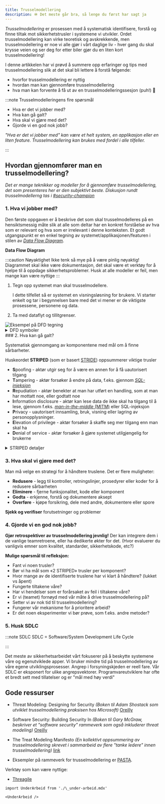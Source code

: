 ```yaml
---
title: Trusselmodellering
description: 🪖 Det meste går bra, så lenge du først har sagt ja
---
```


_Trusselmodellering_ er prosessen med å systematisk identifisere, forstå og finne tiltak mot sikkerhetstrusler i
systemene vi utvikler. Ordet trusselmodellering kan virke teoretisk og avskrekkende, men trusselmodellering er noe vi
alle gjør i vårt daglige liv - hver gang du skal krysse veien og ser deg for etter biler gjør du en liten kort
trusselmodellering!

I denne artikkelen har vi prøvd å summere opp erfaringer og tips med trusselmodellering slik at det skal bli lettere å
forstå følgende:

- hvorfor trusselmodellering er nyttig
- hvordan man kan gjennomføre trusselmodellering
- hva man kan forvente å få ut av en trusselmodelleringssesjon (puh!) 💪

:::note Trusselmodelleringens fire spørsmål

- Hva er det vi jobber med?
- Hva kan gå galt?
- Hva skal vi gjøre med det?
- Gjorde vi en god nok jobb?

<p style={{fontSize:"small"}}><i>"Hva er det vi jobber med" kan være et helt system, en applikasjon eller en liten feature. Trusselmodellering kan 
brukes med fordel i alle tilfeller.</i></p>
:::

## Hvordan gjennomfører man en trusselmodellering?

<p style={{fontSize:"x-small"}}><i>Det er mange teknikker og modeller for å gjennomføre trusselmodellering, det som 
presenteres her er den subjektivt beste. Diskusjon rundt trusselmodellerng tas i <a href="https://nav-it.slack.com/archives/CN8N938K1">#security-champion</a></i></p>

### 1. Hva vi jobber med?

Den første oppgaven er å beskrive det som skal trusselmodelleres på en hensiktsmessig måte slik at alle som deltar har
en konkret forståelse av hva som er relevant og hva som er irrelevant i denne konteksten. Et godt utgangspunkt er en
enkel tegning av systemet/applikasjonen/featuren i stilen
av _[Data Flow Diagram](https://en.wikipedia.org/wiki/Data-flow_diagram)_.

**Data Flow Diagram**

:::caution Nøyaktighet
Ikke tenk så mye på å være pinlig nøyaktig! Diagrammet skal ikke være dokumentasjon, det skal være et verktøy for å
hjelpe til å oppdage sikkerhetsproblemer. Husk at alle modeller er feil, men mange kan være nyttige
:::

1. Tegn opp systemet man skal trusselmodellere.

   I dette tilfellet så er systemet en visningsløsning for brukere. Vi starter enkelt og tar i begynnelsen bare med det vi
   mener er de viktigste prosessene, personene og data.

2. Ta med dataflyt og tillitgrenser.

<img alt="Eksempel på DFD tegning" src="/img/DFD_eksempel.png"/>

<details>
<summary>DFD symboler</summary>

<img alt="DFD symbolene vi bruker" src="/img/DFD_symboler.png"/>

</details>
### 2. Hva kan gå galt?

Systematisk gjennomgang av komponentene med mål om å finne sårbarheter.

Huskeordet **STRIPED** (som er basert [STRIDE](<https://en.wikipedia.org/wiki/STRIDE_(security)>)) oppsummerer viktige trusler

- **S**poofing - aktør utgir seg for å være en annen for å få uautorisert tilgang
- **T**ampering - aktør forsøker å endre på data, f.eks. gjennom [_SQL-injeksjon_](https://en.wikipedia.org/wiki/SQL_injection)
- **R**epudiation - aktør benekter at man har utført en handling, som at man har mottatt noe, eller godtatt noe
- **I**nformation disclosure - aktør kan lese data de ikke skal ha tilgang til å lese, gjennom f.eks. [_man-in-the-middle_ (MITM)](https://en.wikipedia.org/wiki/Man-in-the-middle_attack) eller SQL-injeksjon
- **P**rivacy - uautorisert innsamling, bruk, visning eller lagring av personopplysninger.
- **E**levation of privilege - aktør forsøker å skaffe seg mer tilgang enn man skal ha
- **D**enial of service - aktør forsøker å gjøre systemet utilgjengelig for brukerne

<details>
<summary>STRIPED detaljer</summary>

| Trussel                                             | Bruddtype        | Definisjon                                                                 | Eksempel                                                                                                                                                                                                                                                                                                                                        |
| --------------------------------------------------- | ---------------- | -------------------------------------------------------------------------- | ----------------------------------------------------------------------------------------------------------------------------------------------------------------------------------------------------------------------------------------------------------------------------------------------------------------------------------------------- |
| **S**poofing                                        | Autentisering    | Å utgi seg for noen eller noe                                              | Forfalske e-post, forfalske ip-adresse, forfalske et nettsted, forfalske bruker, forfalske en Python-modul, forfalske en npm-pakke                                                                                                                                                                                                              |
| **T**ampering                                       | Integritet       | Endre data eller kode                                                      | Endre en fil, endre kode i en NPM-repo, endre en pakke når den går gjennom nettverket, endre en binær, tukle med en fysisk enhet, endre en loggoppføring                                                                                                                                                                                        |
| **R**epudiation                                     | Ikkenektbarhet   | Påstå å ikke ha utført en handling                                         | "Jeg sendte ikke den e-posten", "Jeg gjorde ikke den endringen", "Jeg har ikke brukt det systemet", "Jeg godtok ikke denne kontrakten", "Jeg har ikke lagt ut dette                                                                                                                                                                             |
| **I**nformation disclosure                          | Konfidensialitet | Å vise informasjon til noen som ikke er autorisert til å se den            | Publiser en liste over kunder til et nettsted, la noen lese kildekoden, avlytte nettverkstrafikk, stjålet/tapt ukryptert mobilenhet, usikker skylagring, lagring av en hemmelighet i koden din                                                                                                                                                  |
| **P**rivacy                                         | Personvern       | Uautorisert innsamling, bruk, visning eller lagring av personopplysninger. | Vi har ingen anelse om hvilke personopplysninger vi har, vi samler inn mer enn vi trenger, vi behandler i en skytjeneste - uten databehandleravtale, lagres på ubestemt tid uten åpenbar grunn, vi deler ingen informasjon om hvilken informasjon vi samler inn, sporing av informasjonskapsler, spyware, offentlige kameraopptak, stedssporing |
| **E**levation of privilege (Utvidelse av myndighet) | Autorisasjon     | Få muligheter uten riktig autorisasjon                                     | Tillate en ekstern internettbruker å kjøre kommandoer, XSS, SQL Injection, RCE, gå fra begrenset til admin-bruker, bruke standardpassord, sosial manipulering, phishing-angrep, feilkonfigurasjon, null-dagers sårbarheter                                                                                                                      |
| **D**enial of service                               | Tilgjengelighet  | Nekte eller forringe tjenesten til brukerne                                | Nettverksoverflodsangrep - bruk alle ressurser, spis alt minne for et program, rute pakker til void, DDos                                                                                                                                                                                                                                       |

</details>

### 3. Hva skal vi gjøre med det?

Man må velge en strategi for å håndtere truslene. Det er flere muligheter:

- **Redusere** - legg til kontroller, retningslinjer, prosedyrer eller koder for å redusere sårbarheten
- **Eliminere** - fjerne funksjonalitet, kode eller komponent
- **Godta** - erkjenne, forstå og dokumentere aksept
- **Overføre** - kjøpe forsikring, dele med andre, dokumentere eller spore

**Sjekk og verifiser** forutsetninger og problemer

### 4. Gjorde vi en god nok jobb?

**Gjør retrospektiver av trusselmodellering jevnlig!**
Der kan integrere dem i de vanlige teamretroene, eller ha dedikerte økter for det. (Hvor evaluerer du vanligvis emner som kvalitet, standarder, sikkerhetskode, etc?)

**Mulige spørsmål til refleksjon:**

- Fant vi noen trusler?
- Bør vi ha mål som «2 STRIPED» trusler per komponent?
- Hvor mange av de identifiserte truslene har vi klart å håndtere? (lukket vs åpent)
- Fungerte tiltakene våre?
- Har vi hendelser som er forårsaket av feil i tiltakene våre?
- Er vi (teamet) fornøyd med vår måte å drive trusselmodellering på?
- Setter vi av nok tid til trusselmodellering?
- Fungerer vår mekanisme for å prioritere arbeid?
- Er det noen eksperimenter vi bør prøve, som f.eks. andre metoder?

### 5. Husk SDLC

:::note SDLC
SDLC = Software/System Development Life Cycle

:::

Det meste av sikkerhetsarbeidet vårt fokuserer på å beskytte systemene våre og egenutviklede apper.
Vi bruker mindre tid på trusselmodellering av våre egene utviklingsprosesser.
Angrep i forsyningskjeden er reell fare.
Vår SDLC er eksponert for ulike angrepsvektorer.
Programvareutviklere har ofte et bredt sett med tillatelser og er "mål med høy verdi"

## Gode ressurser

- Threat Modeling: Designing for Security _(Boken til Adam Shostack som utviklet trusselmodellering praksisen hos Microsoft)_ [Oreilly](https://learning.oreilly.com/library/view/threat-modeling-designing/9781118810057/)
- Software Security: Building Security In _(Boken til Gary McGraw, beskriver et "software security" rammeverk som også inkluderer threat modeling)_ [Oreilly](https://learning.oreilly.com/library/view/software-security-building/0321356705/)
- The Treat Modeling Manifesto _(En kollektivt oppsummering av trusselmodellering skrevet i sammarbeid av flere "tanke ledere" innen trusselmodellering)_ [link](https://www.threatmodelingmanifesto.org/)

- Eksempler på rammeverk for trusselmodellering er [PASTA](https://owasp.org/www-pdf-archive/AppSecEU2012_PASTA.pdf).

Verktøy som kan være nyttige:

- [Threagile](https://threagile.io/)

```mdx-code-block
import UnderArbeid from './\_under-arbeid.mdx'

<UnderArbeid />
```
